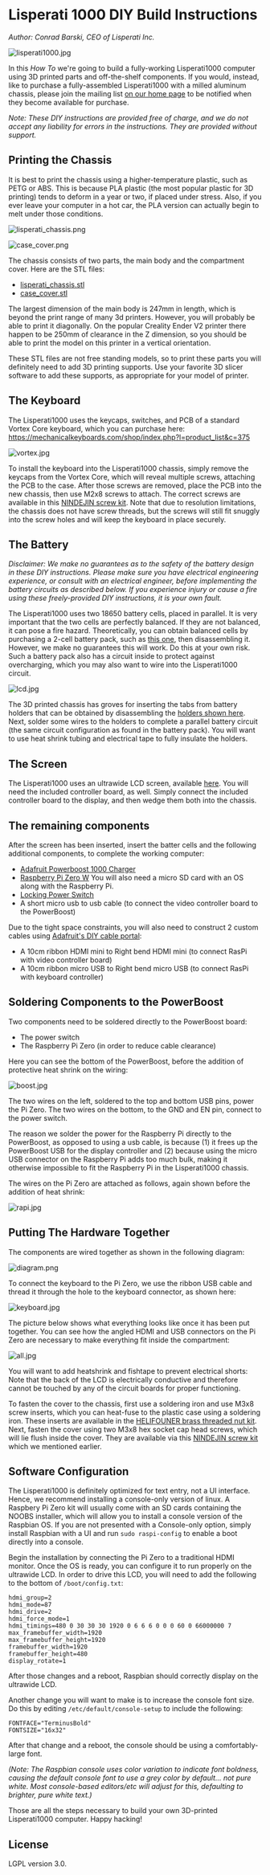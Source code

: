 # Lisperati 1000 DIY Build Instructions
_Author: Conrad Barski, CEO of Lisperati Inc._

![lisperati1000.jpg](lisperati1000.jpg)

In this _How To_ we're going to build a fully-working Lisperati1000 computer using 3D printed parts and off-the-shelf components. If you would, instead, like to purchase a fully-assembled Lisperati1000 with a milled aluminum chassis, please join the mailing list [on our home page](http://lisperaticomputers.com/) to be notified when they become available for purchase.

_Note: These DIY instructions are provided free of charge, and we do not accept any liability for errors in the instructions. They are provided without support._

## Printing the Chassis

It is best to print the chassis using a higher-temperature plastic, such as PETG or ABS. This is because PLA plastic (the most popular plastic for 3D printing) tends to deform in a year or two, if placed under stress. Also, if you ever leave your computer in a hot car, the PLA version can actually begin to melt under those conditions.

![lisperati_chassis.png](lisperati_chassis.png)

![case_cover.png](case_cover.png)

The chassis consists of two parts, the main body and the compartment cover. Here are the STL files:

- [lisperati_chassis.stl](lisperati_chassis.stl)
- [case_cover.stl](case_cover.stl)

The largest dimension of the main body is 247mm in length, which is beyond the print range of many 3d printers. However, you will probably be able to print it diagonally. On the popular Creality Ender V2 printer there happen to be 250mm of clearance in the Z dimension, so you should be able to print the model on this printer in a vertical orientation.

These STL files are not free standing models, so to print these parts you will definitely need to add 3D printing supports. Use your favorite 3D slicer software to add these supports, as appropriate for your model of printer.

## The Keyboard

The Lisperati1000 uses the keycaps, switches, and PCB of a standard Vortex Core keyboard, which you can purchase here: https://mechanicalkeyboards.com/shop/index.php?l=product_list&c=375

![vortex.jpg](vortex.jpg)

To install the keyboard into the Lisperati1000 chassis, simply remove the keycaps from the Vortex Core, which will reveal multiple screws, attaching the PCB to the case. After those screws are removed, place the PCB into the new chassis, then use M2x8 screws to attach. The correct screws are available in this [NINDEJIN screw kit](https://www.amazon.com/gp/product/B07F75DMHF). Note that due to resolution limitations, the chassis does not have screw threads, but the screws will still fit snuggly into the screw holes and will keep the keyboard in place securely.

## The Battery

_Disclaimer: We make no guarantees as to the safety of the battery design in these DIY instructions. Please make sure you have electrical engineering experience, or consult with an electrical engineer, before implementing the battery circuits as described below. If you experience injury or cause a fire using these freely-provided DIY instructions, it is your own fault._

The Lisperati1000 uses two 18650 battery cells, placed in parallel. It is very important that the two cells are perfectly balanced. If they are not balanced, it can pose a fire hazard. Theoretically, you can obtain balanced cells by purchasing a 2-cell battery pack, such as [this one](https://www.adafruit.com/product/354), then disassembling it. However, we make no guarantees this will work. Do this at your own risk. Such a battery pack also has a circuit inside to protect against overcharging, which you may also want to wire into the Lisperati1000 circuit.

![lcd.jpg](lcd.jpg)

The 3D printed chassis has groves for inserting the tabs from battery holders that can be obtained by disassembling the [holders shown here](https://www.amazon.com/gp/product/B07CWKGZXW). Next, solder some wires to the holders to complete a parallel battery circuit (the same circuit configuration as found in the battery pack). You will want to use heat shrink tubing and electrical tape to fully insulate the holders.

## The Screen

The Lisperati1000 uses an ultrawide LCD screen, available [here](https://www.amazon.com/gp/product/B086HK9FKQ). You will need the included controller board, as well. Simply connect the included controller board to the display, and then wedge them both into the chassis.

## The remaining components

After the screen has been inserted, insert the batter cells and the following additional components, to complete the working computer:

- [Adafruit Powerboost 1000 Charger](https://www.adafruit.com/product/2465)
- [Raspberry Pi Zero W](https://www.raspberrypi.org/products/raspberry-pi-zero-w/) You will also need a micro SD card with an OS along with the Raspberry Pi.
- [Locking Power Switch](https://www.amazon.com/gp/product/B07MQ86LYD)
- A short micro usb to usb cable (to connect the video controller board to the PowerBoost)

Due to the tight space constraints, you will also need to construct 2 custom cables using [Adafruit's DIY cable portal](https://www.adafruit.com/category/997):

- A 10cm ribbon HDMI mini to Right bend HDMI mini (to connect RasPi with video controller board) 
- A 10cm ribbon micro USB to Right bend micro USB (to connect RasPi with keyboard controller)

## Soldering Components to the PowerBoost

Two components need to be soldered directly to the PowerBoost board:

- The power switch
- The Raspberry Pi Zero (in order to reduce cable clearance)

Here you can see the bottom of the PowerBoost, before the addition of protective heat shrink on the wiring:

![boost.jpg](boost.jpg)

The two wires on the left, soldered to the top and bottom USB pins, power the Pi Zero. The two wires on the bottom, to the GND and EN pin, connect to the power switch.

The reason we solder the power for the Raspberry Pi directly to the PowerBoost, as opposed to using a usb cable, is because (1) it frees up the PowerBoost USB for the display controller and (2) because using the micro USB connector on the Raspberry Pi adds too much bulk, making it otherwise impossible to fit the Raspberry Pi in the Lisperati1000 chassis.

The wires on the Pi Zero are attached as follows, again shown before the addition of heat shrink:

![rapi.jpg](rapi.jpg)

## Putting The Hardware Together

The components are wired together as shown in the following diagram:

![diagram.png](diagram.png)

To connect the keyboard to the Pi Zero, we use the ribbon USB cable and thread it through the hole to the keyboard connector, as shown here:

![keyboard.jpg](keyboard.jpg)

The picture below shows what everything looks like once it has been put together. You can see how the angled HDMI and USB connectors on the Pi Zero are necessary to make everything fit inside the compartment:

![all.jpg](all.jpg)

You will want to add heatshrink and fishtape to prevent electrical shorts: Note that the back of the LCD is electrically conductive and therefore cannot be touched by any of the circuit boards for proper functioning.

To fasten the cover to the chassis, first use a soldering iron and use M3x8 screw inserts, which you can heat-fuse to the plastic case using a soldering iron. These inserts are available in the [HELIFOUNER brass threaded nut kit](https://www.amazon.com/gp/product/B07WH59N6T). Next, fasten the cover using two M3x8 hex socket cap head screws, which will lie flush inside the cover. They are available via this [NINDEJIN screw kit](https://www.amazon.com/gp/product/B07F75DMHF) which we mentioned earlier.

## Software Configuration

The Lisperati1000 is definitely optimized for text entry, not a UI interface. Hence, we recommend installing a console-only version of linux. A Raspbery Pi Zero kit will usually come with an SD cards containing the NOOBS installer, which will allow you to install a console version of the Raspbian OS. If you are not presented with a Console-only option, simply install Raspbian with a UI and run `sudo raspi-config` to enable a boot directly into a console.

Begin the installation by connecting the Pi Zero to a traditional HDMI monitor. Once the OS is ready, you can configure it to run properly on the ultrawide LCD. In order to drive this LCD, you will need to add the following to the bottom of `/boot/config.txt`:

```
hdmi_group=2
hdmi_mode=87
hdmi_drive=2
hdmi_force_mode=1
hdmi_timings=480 0 30 30 30 1920 0 6 6 6 0 0 0 60 0 66000000 7
max_framebuffer_width=1920
max_framebuffer_height=1920
framebuffer_width=1920
framebuffer_height=480
display_rotate=1
```

After those changes and a reboot, Raspbian should correctly display on the ultrawide LCD.

Another change you will want to make is to increase the console font size. Do this by editing `/etc/default/console-setup` to include the following:

```
FONTFACE="TerminusBold"
FONTSIZE="16x32"
```

After that change and a reboot, the console should be using a comfortably-large font.

_(Note: The Raspbian console uses color variation to indicate font boldness, causing the default console font to use a grey color by default... not pure white. Most console-based editors/etc will adjust for this, defaulting to brighter, pure white text.)_

Those are all the steps necessary to build your own 3D-printed Lisperati1000 computer. Happy hacking!

## License
LGPL version 3.0.
